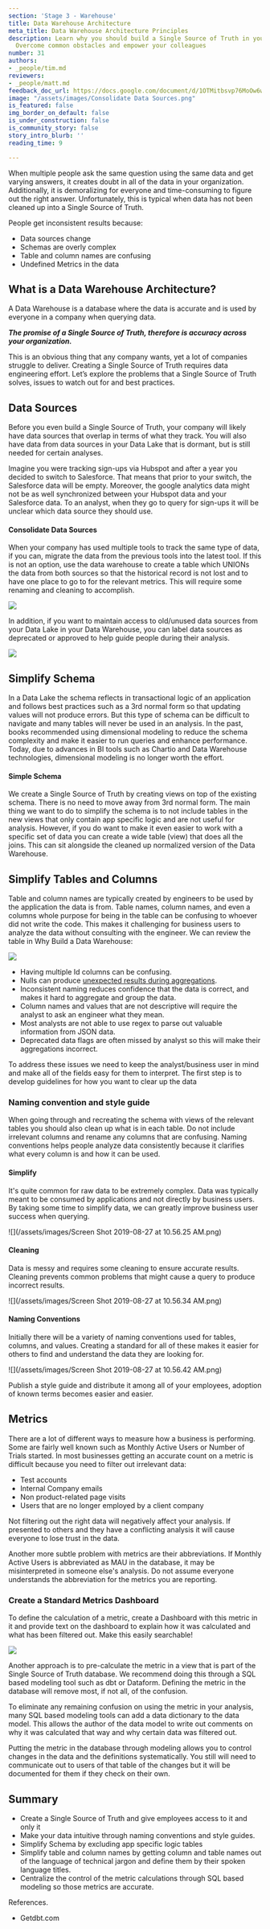 ```yaml
---
section: 'Stage 3 - Warehouse'
title: Data Warehouse Architecture
meta_title: Data Warehouse Architecture Principles
description: Learn why you should build a Single Source of Truth in your Data Warehouse.
  Overcome common obstacles and empower your colleagues
number: 31
authors:
- _people/tim.md
reviewers:
- _people/matt.md
feedback_doc_url: https://docs.google.com/document/d/1OTMitbsvp76MoOw6whTNpUDBc9_u6eXHFLtfJ6yZFbA/edit?usp=sharing
image: "/assets/images/Consolidate Data Sources.png"
is_featured: false
img_border_on_default: false
is_under_construction: false
is_community_story: false
story_intro_blurb: ''
reading_time: 9

---
```

When multiple people ask the same question using the same data and get varying answers, it creates doubt in all of the data in your organization. Additionally, it is demoralizing for everyone and time-consuming to figure out the right answer. Unfortunately, this is typical when data has not been cleaned up into a Single Source of Truth.

People get inconsistent results because:

* Data sources change
* Schemas are overly complex
* Table and column names are confusing
* Undefined Metrics in the data

## What is a Data Warehouse Architecture?

A Data Warehouse is a database where the data is accurate and is used by everyone in a company when querying data.

**_The promise of a Single Source of Truth, therefore is accuracy across your organization._**

This is an obvious thing that any company wants, yet a lot of companies struggle to deliver. Creating a Single Source of Truth requires data engineering effort. Let’s explore the problems that a Single Source of Truth solves, issues to watch out for and best practices.

## Data Sources

Before you even build a Single Source of Truth, your company will likely have data sources that overlap in terms of what they track. You will also have data from data sources in your Data Lake that is dormant, but is still needed for certain analyses.

Imagine you were tracking sign-ups via Hubspot and after a year you decided to switch to Salesforce. That means that prior to your switch, the Salesforce data will be empty. Moreover, the google analytics data might not be as well synchronized between your Hubspot data and your Salesforce data. To an analyst, when they go to query for sign-ups it will be unclear which data source they should use.

#### Consolidate Data Sources

When your company has used multiple tools to track the same type of data, if you can, migrate the data from the previous tools into the latest tool. If this is not an option, use the data warehouse to create a table which UNIONs the data from both sources so that the historical record is not lost and to have one place to go to for the relevant metrics. This will require some renaming and cleaning to accomplish.

![](https://lh5.googleusercontent.com/QeJLs7zZHh01xpwnfDoY_fh-0tx25R3oMCpLDpn7znIUNuP9V-y7ncl6TP42dztFq4813d8G-dpsb7ZY2-slncBSwNsmn3wdqCHAilMy01vaxdaWSRuw_R4O7_pBCBkRrt4WVsdp)

In addition, if you want to maintain access to old/unused data sources from your Data Lake in your Data Warehouse, you can label data sources as deprecated or approved to help guide people during their analysis.

![](https://lh3.googleusercontent.com/qmlE0lA9TL7LyBpOfAq3DNjB1yBggNEWF4QmDnKgVLzf-8_A6dgoNyo3xlnlob0_Q2hDVKbHoXWqTKgLf2t_ZCpjsmpQQnrzIoPRN6C97cE4P3RWwWmKesJeBndVOX41OzcB4U5c)

## Simplify Schema

In a Data Lake the schema reflects in transactional logic of an application and follows best practices such as a 3rd normal form so that updating values will not produce errors. But this type of schema can be difficult to navigate and many tables will never be used in an analysis. In the past, books recommended using dimensional modeling to reduce the schema complexity and make it easier to run queries and enhance performance. Today, due to advances in BI tools such as Chartio and Data Warehouse technologies, dimensional modeling is no longer worth the effort.

#### Simple Schema

We create a Single Source of Truth by creating views on top of the existing schema. There is no need to move away from 3rd normal form. The main thing we want to do to simplify the schema is to not include tables in the new views that only contain app specific logic and are not useful for analysis. However, if you do want to make it even easier to work with a specific set of data you can create a wide table (view) that does all the joins. This can sit alongside the cleaned up normalized version of the Data Warehouse.

## Simplify Tables and Columns

Table and column names are typically created by engineers to be used by the application the data is from. Table names, column names, and even a columns whole purpose for being in the table can be confusing to whoever did not write the code. This makes it challenging for business users to analyze the data without consulting with the engineer. We can review the table in Why Build a Data Warehouse:

![](https://lh4.googleusercontent.com/orujeq0VhTYWnajkOgRA9FbWHGhyEZRrJPZfF-bUZx_KlwNLQY2Z9G3cOW07hpu0JvqMLf_1Boq5ysGmzwSin7LQS5WhUAcb638oNbLm9hz8vaU_qtts4NJd7TwW1cBiunB9N7Ux)

* Having multiple Id columns can be confusing.
* Nulls can produce [unexpected results during aggregations](https://dataschool.com/how-to-teach-people-sql/how-sql-aggregations-work/).
* Inconsistent naming reduces confidence that the data is correct, and makes it hard to aggregate and group the data.
* Column names and values that are not descriptive will require the analyst to ask an engineer what they mean.
* Most analysts are not able to use regex to parse out valuable information from JSON data.
* Deprecated data flags are often missed by analyst so this will make their aggregations incorrect.

To address these issues we need to keep the analyst/business user in mind and make all of the fields easy for them to interpret. The first step is to develop guidelines for how you want to clear up the data

### Naming convention and style guide

When going through and recreating the schema with views of the relevant tables you should also clean up what is in each table. Do not include irrelevant columns and rename any columns that are confusing. Naming conventions helps people analyze data consistently because it clarifies what every column is and how it can be used.

#### Simplify

It's quite common for raw data to be extremely complex. Data was typically meant to be consumed by applications and not directly by business users. By taking some time to simplify data, we can greatly improve business user success when querying.

![](/assets/images/Screen Shot 2019-08-27 at 10.56.25 AM.png)

#### Cleaning

Data is messy and requires some cleaning to ensure accurate results. Cleaning prevents common problems that might cause a query to produce incorrect results.

![](/assets/images/Screen Shot 2019-08-27 at 10.56.34 AM.png)

#### Naming Conventions

Initially there will be a variety of naming conventions used for tables, columns, and values. Creating a standard for all of these makes it easier for others to find and understand the data they are looking for.

![](/assets/images/Screen Shot 2019-08-27 at 10.56.42 AM.png)

Publish a style guide and distribute it among all of your employees, adoption of known terms becomes easier and easier.

## Metrics

There are a lot of different ways to measure how a business is performing. Some are fairly well known such as Monthly Active Users or Number of Trials started. In most businesses getting an accurate count on a metric is difficult because you need to filter out irrelevant data:

* Test accounts
* Internal Company emails
* Non product-related page visits
* Users that are no longer employed by a client company

Not filtering out the right data will negatively affect your analysis. If presented to others and they have a conflicting analysis it will cause everyone to lose trust in the data.

Another more subtle problem with metrics are their abbreviations. If Monthly Active Users is abbreviated as MAU in the database, it may be misinterpreted in someone else's analysis. Do not assume everyone understands the abbreviation for the metrics you are reporting.

### Create a Standard Metrics Dashboard

To define the calculation of a metric, create a Dashboard with this metric in it and provide text on the dashboard to explain how it was calculated and what has been filtered out. Make this easily searchable!

![](https://lh3.googleusercontent.com/6d-LTl0TZQciojSmsNUcjCnurkl92dLqXbCe7FW2RsRCi9uOdJXRZg8sZQXsY9jsa7UmX4WJJTFiV7Tl0pGMtGBYUOmV2tm_keUvBLqx64jNFBkQotzi4QBuFy44E-Phgo3T0kfw)

Another approach is to pre-calculate the metric in a view that is part of the Single Source of Truth database. We recommend doing this through a SQL based modeling tool such as dbt or Dataform. Defining the metric in the database will remove most, if not all, of the confusion.

To eliminate any remaining confusion on using the metric in your analysis, many SQL based modeling tools can add a data dictionary to the data model. This allows the author of the data model to write out comments on why it was calculated that way and why certain data was filtered out.

Putting the metric in the database through modeling allows you to control changes in the data and the definitions systematically. You still will need to communicate out to users of that table of the changes but it will be documented for them if they check on their own.

## Summary

* Create a Single Source of Truth and give employees access to it and only it
* Make your data intuitive through naming conventions and style guides.
* Simplify Schema by excluding app specific logic tables
* Simplify table and column names by getting column and table names out of the language of technical jargon and define them by their spoken language titles.
* Centralize the control of the metric calculations through SQL based modeling so those metrics are accurate.

References.

* Getdbt.com